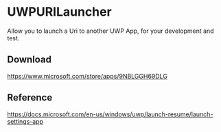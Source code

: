 # UWPURILauncher

Allow you to launch a Uri to another UWP App, for your development and test.

## Download
https://www.microsoft.com/store/apps/9NBLGGH69DLG

## Reference
https://docs.microsoft.com/en-us/windows/uwp/launch-resume/launch-settings-app 
